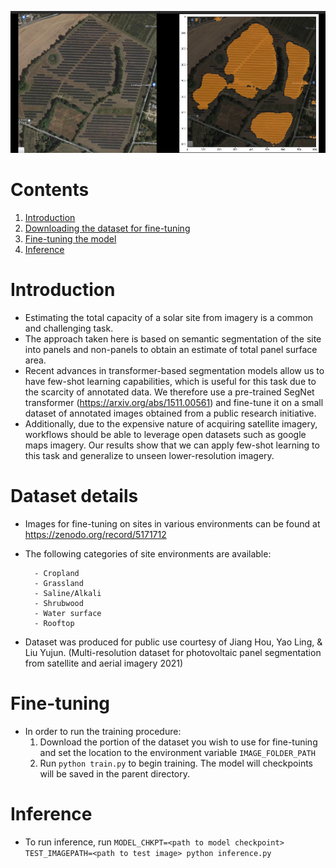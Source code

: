 
![alt text](./docs/segment_example2.png)

# Contents
1. [Introduction](#introduction)
2. [Downloading the dataset for fine-tuning](#dataset-details)
3. [Fine-tuning the model](#fine-tuning)
4. [Inference](#inference)

# Introduction
* Estimating the total capacity of a solar site from imagery is a common and challenging task.
* The approach taken here is based on semantic segmentation of the site into panels and non-panels to obtain an estimate of total panel surface area.
* Recent advances in transformer-based segmentation models allow us to have few-shot learning capabilities, which is useful for this task due to the scarcity of annotated data. We therefore use a pre-trained SegNet transformer (https://arxiv.org/abs/1511.00561) and fine-tune it on a small dataset of annotated images obtained from a public research initiative.
* Additionally, due to the expensive nature of acquiring satellite imagery, workflows should be able to leverage open datasets such as google maps imagery. Our results show that we can apply few-shot learning to this task and generalize to unseen lower-resolution imagery. 

# Dataset details
- Images for fine-tuning on sites in various environments can be found at https://zenodo.org/record/5171712 
- The following categories of site environments are available:

        - Cropland
        - Grassland
        - Saline/Alkali
        - Shrubwood
        - Water surface
        - Rooftop

* Dataset was produced for public use courtesy of Jiang Hou, Yao Ling, & Liu Yujun. (Multi-resolution dataset for photovoltaic panel segmentation from satellite and aerial imagery 2021)

# Fine-tuning
* In order to run the training procedure:
    1. Download the portion of the dataset you wish to use for fine-tuning and set the location to the environment variable `IMAGE_FOLDER_PATH`
    2. Run `python train.py` to begin training. The model will checkpoints will be saved in the parent directory.

# Inference
* To run inference, run `MODEL_CHKPT=<path to model checkpoint> TEST_IMAGEPATH=<path to test image> python inference.py`
